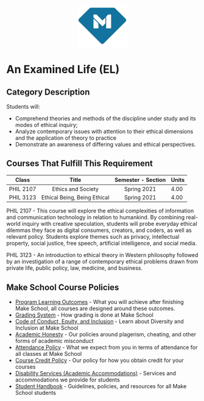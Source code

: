 <p align="center">
  <a href="https://www.makeschool.com">
      <img alt="Make School Logo" src="./Web/logo-icononly.svg" height="110">
  </a>
</p>

# An Examined Life (EL)

## Category Description

Students will:

- Comprehend theories and methods of the discipline under study and its modes of ethical inquiry;
- Analyze contemporary issues with attention to their ethical dimensions and the application of theory to practice
- Demonstrate an awareness of differing values and ethical perspectives.

## Courses That Fulfill This Requirement

| Class |          Title          |       Semester - Section       | Units |
|:-----:|:----------------------:|:---------------------------:|:--------|
| PHIL 2107  | Ethics and Society  |Spring 2021  | 4.00 |
| PHIL 3123  | Ethical Being, Being Ethical  |Spring 2021  | 4.00 |

PHIL 2107 - This course will explore the ethical complexities of information and communication technology in relation to humankind. By combining real-world inquiry with creative speculation, students will probe everyday ethical dilemmas they face as digital consumers, creators, and coders, as well as relevant policy. Students explore themes such as privacy, intellectual property, social justice, free speech, artificial intelligence, and social media.

PHIL 3123 - An introduction to ethical theory in Western philosophy followed by an investigation of a range of contemporary ethical problems drawn from private life, public policy, law, medicine, and business.


<!--[EC 1000]:https://drive.google.com/file/d/1OegybHRHTegCp8Fwup6DHvFvxwnNgKWM/view?usp=sharing-->


## Make School Course Policies

- [Program Learning Outcomes](https://make.sc/program-learning-outcomes) - What you will achieve after finishing Make School, all courses are designed around these outcomes.
- [Grading System](https://make.sc/grading-system) - How grading is done at Make School
- [Code of Conduct, Equity, and Inclusion](https://make.sc/code-of-conduct) - Learn about Diversity and Inclusion at Make School
- [Academic Honesty](https://make.sc/academic-honesty-policy) - Our policies around plagerism, cheating, and other forms of academic misconduct
- [Attendance Policy](https://make.sc/attendance-policy) - What we expect from you in terms of attendance for all classes at Make School
- [Course Credit Policy](https://make.sc/course-credit-policy) - Our policy for how you obtain credit for your courses
- [Disability Services (Academic Accommodations)](https://make.sc/disability-services) - Services and accommodations we provide for students
- [Student Handbook](https://make.sc/student-handbook) - Guidelines, policies, and resources for all Make School students
